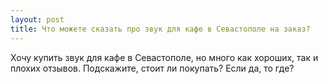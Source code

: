 ```yaml
---
layout: post 
title: Что можете сказать про звук для кафе в Севастополе на заказ? 
--- 
```

Хочу купить звук для кафе в Севастополе, но много как хороших, так и плохих отзывов. Подскажите, стоит ли покупать? Если да, то где?